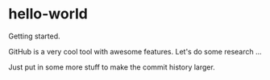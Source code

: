 # hello-world
Getting started.

GitHub is a very cool tool with awesome features. Let's do some research ...

Just put in some more stuff to make the commit history larger.
